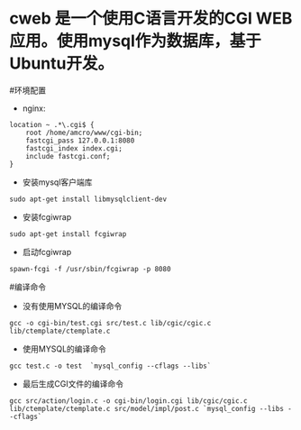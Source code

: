 # cweb 是一个使用C语言开发的CGI WEB应用。使用mysql作为数据库，基于Ubuntu开发。

#环境配置
* nginx:
```
location ~ .*\.cgi$ {
    root /home/amcro/www/cgi-bin;
    fastcgi_pass 127.0.0.1:8080
    fastcgi_index index.cgi;
    include fastcgi.conf;
}
```
* 安装mysql客户端库
```
sudo apt-get install libmysqlclient-dev
```
* 安装fcgiwrap
```
sudo apt-get install fcgiwrap
```
* 启动fcgiwrap
```
spawn-fcgi -f /usr/sbin/fcgiwrap -p 8080
```

#编译命令
* 没有使用MYSQL的编译命令
```
gcc -o cgi-bin/test.cgi src/test.c lib/cgic/cgic.c lib/ctemplate/ctemplate.c
```
* 使用MYSQL的编译命令
```
gcc test.c -o test  `mysql_config --cflags --libs`
```

* 最后生成CGI文件的编译命令
```
gcc src/action/login.c -o cgi-bin/login.cgi lib/cgic/cgic.c lib/ctemplate/ctemplate.c src/model/impl/post.c `mysql_config --libs --cflags`
```
